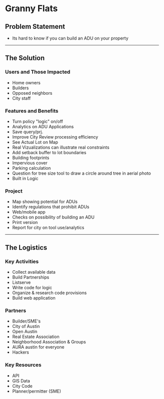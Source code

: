 # Granny Flats 

## Problem Statement
- Its hard to know if you can build an ADU on your property

---

## The Solution

### Users and Those Impacted
- Home owners 
- Builders
- Opposed neighbors
- City staff

### Features and Benefits
- Turn policy "logic" on/off
- Analytics on ADU Applications
- Save query/prj.
- Improve City Review processing efficiency
- See Actual Lot on Map
- Real Vizualizations can illustrate real constraints
- Add setback buffer to lot boundaries
- Building footprints
- Impervious cover
- Parking calculation
- Question for tree size tool to draw a circle around tree in aerial photo
- Built in Logic

### Project
- Map showing potential for ADUs
- Identify regulations that prohibit ADUs
- Web/mobile app
- Checks on possibility of building an ADU
- Print version
- Report for city on tool use/analytics

---

## The Logistics

### Key Activities
- Collect available data
- Build Partnerships
- Listserve
- Write code for logic
- Organize & research code provisions
- Build web application 

### Partners
- Builder/SME's
- City of Austin
- Open Austin
- Real Estate Association
- Neighborhood Association & Groups
- AURA austin for everyone
- Hackers

### Key Resources
- API
- GIS Data
- City Code
- Planner/permitter (SME)

